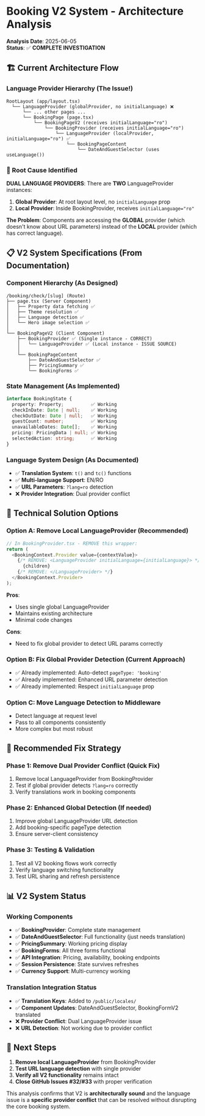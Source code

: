 # Booking V2 System - Architecture Analysis

**Analysis Date**: 2025-06-05  
**Status**: ✅ **COMPLETE INVESTIGATION**

## 🏗️ **Current Architecture Flow**

### **Language Provider Hierarchy** (The Issue!)

```
RootLayout (app/layout.tsx)
  └── LanguageProvider (globalProvider, no initialLanguage) ❌
      └── ... other pages ...
      └── BookingPage (page.tsx)
          └── BookingPageV2 (receives initialLanguage="ro")
              └── BookingProvider (receives initialLanguage="ro")
                  └── LanguageProvider (localProvider, initialLanguage="ro") ✅
                      └── BookingPageContent
                          └── DateAndGuestSelector (uses useLanguage())
```

### **🚨 Root Cause Identified**

**DUAL LANGUAGE PROVIDERS**: There are **TWO** LanguageProvider instances:

1. **Global Provider**: At root layout level, no `initialLanguage` prop
2. **Local Provider**: Inside BookingProvider, receives `initialLanguage="ro"`

**The Problem**: Components are accessing the **GLOBAL** provider (which doesn't know about URL parameters) instead of the **LOCAL** provider (which has correct language).

## 📋 **V2 System Specifications** (From Documentation)

### **Component Hierarchy** (As Designed)
```
/booking/check/[slug] (Route)
├── page.tsx (Server Component)
│   ├── Property data fetching ✅
│   ├── Theme resolution ✅
│   ├── Language detection ✅
│   └── Hero image selection ✅
│
└── BookingPageV2 (Client Component)
    ├── BookingProvider ✅ (Single instance - CORRECT)
    │   └── LanguageProvider ✅ (Local instance - ISSUE SOURCE)
    │
    └── BookingPageContent
        ├── DateAndGuestSelector ✅
        ├── PricingSummary ✅
        └── BookingForms ✅
```

### **State Management** (As Implemented)
```typescript
interface BookingState {
  property: Property;          ✅ Working
  checkInDate: Date | null;    ✅ Working
  checkOutDate: Date | null;   ✅ Working
  guestCount: number;          ✅ Working
  unavailableDates: Date[];    ✅ Working
  pricing: PricingData | null; ✅ Working
  selectedAction: string;      ✅ Working
}
```

### **Language System Design** (As Documented)
- ✅ **Translation System**: `t()` and `tc()` functions
- ✅ **Multi-language Support**: EN/RO
- ✅ **URL Parameters**: `?lang=ro` detection
- ❌ **Provider Integration**: Dual provider conflict

## 🔧 **Technical Solution Options**

### **Option A: Remove Local LanguageProvider** (Recommended)
```typescript
// In BookingProvider.tsx - REMOVE this wrapper:
return (
  <BookingContext.Provider value={contextValue}>
    {/* REMOVE: <LanguageProvider initialLanguage={initialLanguage}> */}
      {children}
    {/* REMOVE: </LanguageProvider> */}
  </BookingContext.Provider>
);
```

**Pros**: 
- Uses single global LanguageProvider
- Maintains existing architecture
- Minimal code changes

**Cons**: 
- Need to fix global provider to detect URL params correctly

### **Option B: Fix Global Provider Detection** (Current Approach)
- ✅ Already implemented: Auto-detect `pageType: 'booking'`
- ✅ Already implemented: Enhanced URL parameter detection
- ✅ Already implemented: Respect `initialLanguage` prop

### **Option C: Move Language Detection to Middleware** 
- Detect language at request level
- Pass to all components consistently
- More complex but most robust

## 🎯 **Recommended Fix Strategy**

### **Phase 1: Remove Dual Provider Conflict** (Quick Fix)
1. Remove local LanguageProvider from BookingProvider
2. Test if global provider detects `?lang=ro` correctly
3. Verify translations work in booking components

### **Phase 2: Enhanced Global Detection** (If needed)
1. Improve global LanguageProvider URL detection
2. Add booking-specific pageType detection
3. Ensure server-client consistency

### **Phase 3: Testing & Validation**
1. Test all V2 booking flows work correctly
2. Verify language switching functionality
3. Test URL sharing and refresh persistence

## 📊 **V2 System Status**

### **Working Components**
- ✅ **BookingProvider**: Complete state management
- ✅ **DateAndGuestSelector**: Full functionality (just needs translation)
- ✅ **PricingSummary**: Working pricing display
- ✅ **BookingForms**: All three forms functional
- ✅ **API Integration**: Pricing, availability, booking endpoints
- ✅ **Session Persistence**: State survives refreshes
- ✅ **Currency Support**: Multi-currency working

### **Translation Integration Status**
- ✅ **Translation Keys**: Added to `/public/locales/`
- ✅ **Component Updates**: DateAndGuestSelector, BookingFormV2 translated
- ❌ **Provider Conflict**: Dual LanguageProvider issue
- ❌ **URL Detection**: Not working due to provider conflict

## 🚀 **Next Steps**

1. **Remove local LanguageProvider** from BookingProvider
2. **Test URL language detection** with single provider
3. **Verify all V2 functionality** remains intact
4. **Close GitHub Issues #32/#33** with proper verification

This analysis confirms that V2 is **architecturally sound** and the language issue is a **specific provider conflict** that can be resolved without disrupting the core booking system.
